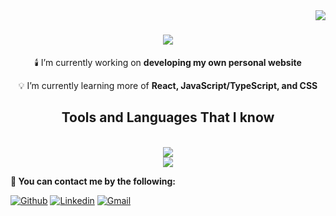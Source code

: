 <img align="right" src="https://visitor-badge.laobi.icu/badge?page_id=YounusCode.YounusCode" />

<h1 align="center">
    <img src="https://readme-typing-svg.herokuapp.com/?font=Righteous&size=35&center=true&vCenter=true&width=500&height=70&duration=4000&lines=Hi+There!+👋;+I'm+Younus+Ali!;" />
</h1>


<div align="center">
 
 🕯️ I’m currently working on **developing my own personal website**
 
 💡 I’m currently learning more of **React, JavaScript/TypeScript, and CSS**
 
 </div>


<h2 align="center">Tools and Languages That I know</h2>
<br/>
<div align="center">
    <img src="https://skillicons.dev/icons?i=nodejs,github,python,javascript,typescript,c,java" /><br>
    <img src="https://skillicons.dev/icons?i=react,r,mysql,html,css,vscode,git" />
</div>

**📮 You can contact me by the following:**


[![Github](https://img.shields.io/badge/-Github-000?style=flat&logo=Github&logoColor=white)](https://github.com/YounusCode)
[![Linkedin](https://img.shields.io/badge/-LinkedIn-blue?style=flat&logo=Linkedin&logoColor=white)](https://www.linkedin.com/in/younus-ali-2729a8212/)
[![Gmail](https://img.shields.io/badge/-Gmail-c14438?style=flat&logo=Gmail&logoColor=white)](mailto:ali00380@umn.edu)
